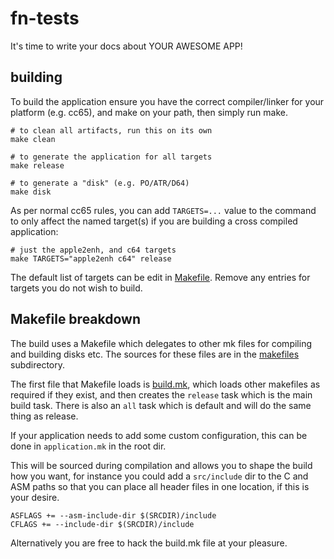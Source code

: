 # fn-tests

It's time to write your docs about YOUR AWESOME APP!

## building

To build the application ensure you have the correct compiler/linker for your platform (e.g. cc65), and
make on your path, then simply run make.

```shell
# to clean all artifacts, run this on its own
make clean

# to generate the application for all targets
make release

# to generate a "disk" (e.g. PO/ATR/D64)
make disk
```

As per normal cc65 rules, you can add `TARGETS=...` value to the command to only affect the named target(s) if you
are building a cross compiled application:

```shell
# just the apple2enh, and c64 targets
make TARGETS="apple2enh c64" release
```

The default list of targets can be edit in [Makefile](Makefile). Remove any entries for targets you do not
wish to build.

## Makefile breakdown

The build uses a Makefile which delegates to other mk files for compiling and building disks etc.
The sources for these files are in the [makefiles](makefiles) subdirectory.

The first file that Makefile loads is [build.mk](makefiles/build.mk), which loads other makefiles as required if
they exist, and then creates the `release` task which is the main build task. There is also an `all` task which
is default and will do the same thing as release.

If your application needs to add some custom configuration, this can be done in `application.mk` in the root dir.

This will be sourced during compilation and allows you to shape the build how you want, for instance
you could add a `src/include` dir to the C and ASM paths so that you can place all header files in one location,
if this is your desire.

```make
ASFLAGS += --asm-include-dir $(SRCDIR)/include
CFLAGS += --include-dir $(SRCDIR)/include
```

Alternatively you are free to hack the build.mk file at your pleasure.
